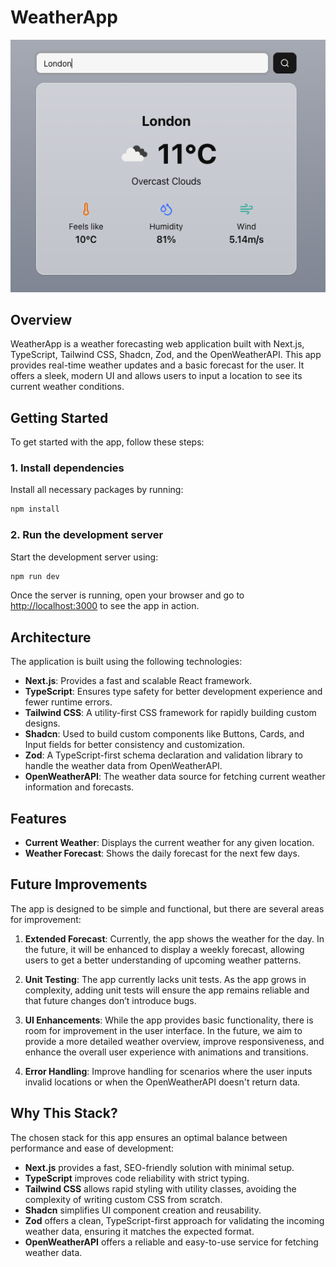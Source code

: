 
# WeatherApp

![WeatherApp image](public/appimage.png)

## Overview

WeatherApp is a weather forecasting web application built with Next.js, TypeScript, Tailwind CSS, Shadcn, Zod, and the OpenWeatherAPI. This app provides real-time weather updates and a basic forecast for the user. It offers a sleek, modern UI and allows users to input a location to see its current weather conditions.

## Getting Started

To get started with the app, follow these steps:

### 1. Install dependencies
Install all necessary packages by running:

```bash
npm install
```

### 2. Run the development server
Start the development server using:

```bash
npm run dev
```

Once the server is running, open your browser and go to [http://localhost:3000](http://localhost:3000) to see the app in action.

## Architecture

The application is built using the following technologies:

- **Next.js**: Provides a fast and scalable React framework.
- **TypeScript**: Ensures type safety for better development experience and fewer runtime errors.
- **Tailwind CSS**: A utility-first CSS framework for rapidly building custom designs.
- **Shadcn**: Used to build custom components like Buttons, Cards, and Input fields for better consistency and customization.
- **Zod**: A TypeScript-first schema declaration and validation library to handle the weather data from OpenWeatherAPI.
- **OpenWeatherAPI**: The weather data source for fetching current weather information and forecasts.

## Features

- **Current Weather**: Displays the current weather for any given location.
- **Weather Forecast**: Shows the daily forecast for the next few days.
  
## Future Improvements

The app is designed to be simple and functional, but there are several areas for improvement:

1. **Extended Forecast**: Currently, the app shows the weather for the day. In the future, it will be enhanced to display a weekly forecast, allowing users to get a better understanding of upcoming weather patterns.
   
2. **Unit Testing**: The app currently lacks unit tests. As the app grows in complexity, adding unit tests will ensure the app remains reliable and that future changes don’t introduce bugs.

3. **UI Enhancements**: While the app provides basic functionality, there is room for improvement in the user interface. In the future, we aim to provide a more detailed weather overview, improve responsiveness, and enhance the overall user experience with animations and transitions.

4. **Error Handling**: Improve handling for scenarios where the user inputs invalid locations or when the OpenWeatherAPI doesn't return data.

## Why This Stack?

The chosen stack for this app ensures an optimal balance between performance and ease of development:

- **Next.js** provides a fast, SEO-friendly solution with minimal setup.
- **TypeScript** improves code reliability with strict typing.
- **Tailwind CSS** allows rapid styling with utility classes, avoiding the complexity of writing custom CSS from scratch.
- **Shadcn** simplifies UI component creation and reusability.
- **Zod** offers a clean, TypeScript-first approach for validating the incoming weather data, ensuring it matches the expected format.
- **OpenWeatherAPI** offers a reliable and easy-to-use service for fetching weather data.

